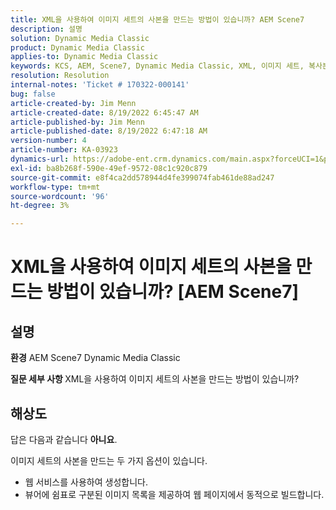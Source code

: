 ```yaml
---
title: XML을 사용하여 이미지 세트의 사본을 만드는 방법이 있습니까? AEM Scene7
description: 설명
solution: Dynamic Media Classic
product: Dynamic Media Classic
applies-to: Dynamic Media Classic
keywords: KCS, AEM, Scene7, Dynamic Media Classic, XML, 이미지 세트, 복사본
resolution: Resolution
internal-notes: 'Ticket # 170322-000141'
bug: false
article-created-by: Jim Menn
article-created-date: 8/19/2022 6:45:47 AM
article-published-by: Jim Menn
article-published-date: 8/19/2022 6:47:18 AM
version-number: 4
article-number: KA-03923
dynamics-url: https://adobe-ent.crm.dynamics.com/main.aspx?forceUCI=1&pagetype=entityrecord&etn=knowledgearticle&id=e68cc88a-8a1f-ed11-b83e-0022480866ad
exl-id: ba8b268f-590e-49ef-9572-08c1c920c879
source-git-commit: e8f4ca2dd578944d4fe399074fab461de88ad247
workflow-type: tm+mt
source-wordcount: '96'
ht-degree: 3%

---
```


# XML을 사용하여 이미지 세트의 사본을 만드는 방법이 있습니까? [AEM Scene7]

## 설명


<b>환경</b>
AEM Scene7 Dynamic Media Classic

<b>질문 세부 사항 </b>
XML을 사용하여 이미지 세트의 사본을 만드는 방법이 있습니까?


## 해상도


답은 다음과 같습니다 <b>아니요</b>.

이미지 세트의 사본을 만드는 두 가지 옵션이 있습니다.

- 웹 서비스를 사용하여 생성합니다.
- 뷰어에 쉼표로 구분된 이미지 목록을 제공하여 웹 페이지에서 동적으로 빌드합니다.

